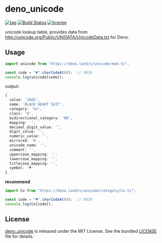 # deno_unicode

[![tag](https://img.shields.io/github/release/justjavac/deno_unicode)](https://github.com/justjavac/deno_unicode/releases)
[![Build Status](https://github.com/justjavac/deno_unicode/workflows/ci/badge.svg?branch=master)](https://github.com/justjavac/deno_unicode/actions)
[![license](https://img.shields.io/github/license/justjavac/deno_unicode)](https://github.com/justjavac/deno_unicode/blob/master/LICENSE)

unicode lookup table, provides data from http://unicode.org/Public/UNIDATA/UnicodeData.txt for Deno.

## Usage

```ts
import unicode from "https://deno.land/x/unicode/mod.ts";

const code = "♥".charCodeAt(0);  // 9829
console.log(unicode[code]);
```

output:

```ts
{
  value: '2665',
  name: 'BLACK HEART SUIT',
  category: 'So',
  class: '0',
  bidirectional_category: 'ON',
  mapping: '',
  decimal_digit_value: '',
  digit_value: '',
  numeric_value: '',
  mirrored: 'N',
  unicode_name: '',
  comment: '',
  uppercase_mapping: '',
  lowercase_mapping: '',
  titlecase_mapping: '',
  symbol: '♥'
}
```

**recommend**

```ts
import Co from "https://deno.land/x/unicode/category/Co.ts";

const code = "♥".charCodeAt(0);  // 9829
console.log(Co[code]);
```

## License

[deno_unicode](https://github.com/justjavac/deno_unicode) is released under the MIT License. See the bundled [LICENSE](./LICENSE) file for details.
